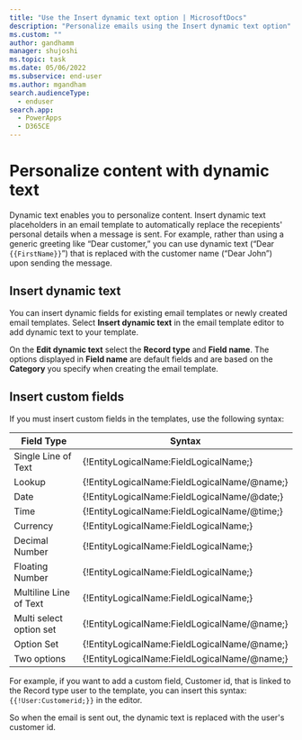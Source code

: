 ```yaml
---
title: "Use the Insert dynamic text option | MicrosoftDocs"
description: "Personalize emails using the Insert dynamic text option"
ms.custom: ""
author: gandhamm
manager: shujoshi
ms.topic: task
ms.date: 05/06/2022
ms.subservice: end-user
ms.author: mgandham
search.audienceType: 
  - enduser
search.app: 
  - PowerApps
  - D365CE
---
```



# Personalize content with dynamic text

Dynamic text enables you to personalize content. Insert dynamic text placeholders in an email template to automatically replace the recepients' personal details when a message is sent. For example, rather than using a generic greeting like “Dear customer,” you can use dynamic text (“Dear ``{{FirstName}}``”) that is replaced with the customer name (“Dear John”) upon sending the message.

## Insert dynamic text

You can insert dynamic fields for existing email templates or newly created email templates. Select **Insert dynamic text** in the email template editor to add dynamic text to your template.

On the **Edit dynamic text** select the **Record type** and **Field name**. The options displayed in **Field name** are default fields and are based on the **Category** you specify when creating the email template.

## Insert custom fields

If you must insert custom fields in the templates, use the following syntax:

|Field Type  |Syntax  |
|----------|-----------|
|Single Line of Text |{!EntityLogicalName:FieldLogicalName;} |
|Lookup|{!EntityLogicalName:FieldLogicalName/@name;} |
|Date|{!EntityLogicalName:FieldLogicalName/@date;} |
|Time|{!EntityLogicalName:FieldLogicalName/@time;} |
|Currency |{!EntityLogicalName:FieldLogicalName;} |
|Decimal Number |{!EntityLogicalName:FieldLogicalName;} |
|Floating Number|{!EntityLogicalName:FieldLogicalName;} |
|Multiline Line of Text |{!EntityLogicalName:FieldLogicalName;} |
|Multi select option set|{!EntityLogicalName:FieldLogicalName/@name;} |
|Option Set |{!EntityLogicalName:FieldLogicalName/@name;} |
|Two options |{!EntityLogicalName:FieldLogicalName/@name;} |

For example, if you want to add a custom  field, Customer id, that is linked to the Record type user to the template, you can insert this syntax: ``{{!User:Customerid;}}`` in the editor.

So when the email is sent out, the dynamic text is replaced with the user's customer  id.
